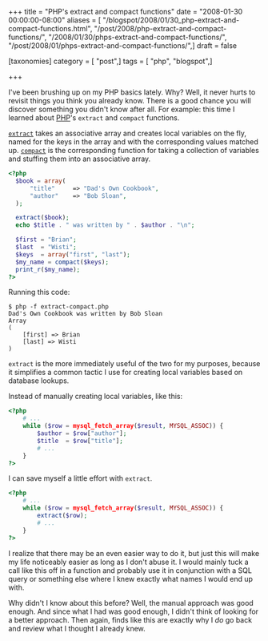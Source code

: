 +++
title = "PHP's extract and compact functions"
date = "2008-01-30 00:00:00-08:00"
aliases = [ "/blogspot/2008/01/30_php-extract-and-compact-functions.html", "/post/2008/php-extract-and-compact-functions/", "/2008/01/30/phps-extract-and-compact-functions/", "/post/2008/01/phps-extract-and-compact-functions/",]
draft = false

[taxonomies]
category = [ "post",]
tags = [ "php", "blogspot",]

+++

[PHP]: http://php.net

I've been brushing up on my PHP basics lately. Why? Well, it never hurts to 
revisit things you think you already know. There is a good chance you will
discover something you didn't know after all. For example: this time I
learned about [PHP][]'s `extract` and `compact` functions.
<!--more-->

[`extract`]: http://us3.php.net/manual/en/function.extract.php
[`compact`]: http://us3.php.net/manual/en/function.compact.php

[`extract`][] takes an associative array and creates local variables on the
fly, named for the keys in the array and with the corresponding values
matched up. [`compact`][] is the corresponding function for taking a
collection of variables and stuffing them into an associative array.

``` php
<?php
  $book = array(
      "title"     => "Dad's Own Cookbook",
      "author"    => "Bob Sloan",
  );

  extract($book);
  echo $title . " was written by " . $author . "\n";

  $first = "Brian";
  $last  = "Wisti";
  $keys  = array("first", "last");
  $my_name = compact($keys);
  print_r($my_name);
?>
```

Running this code:

    $ php -f extract-compact.php
    Dad's Own Cookbook was written by Bob Sloan
    Array
    (
        [first] => Brian
        [last] => Wisti
    )

`extract` is the more immediately useful of the two for my purposes, because
it simplifies a common tactic I use for creating local variables based on 
database lookups.

Instead of manually creating local variables, like this:

``` php
<?php
    # ...
    while ($row = mysql_fetch_array($result, MYSQL_ASSOC)) {
        $author = $row["author"];
        $title  = $row["title"];
        # ...
    }
?>
```

I can save myself a little effort with `extract`.

``` php
<?php
    # ...
    while ($row = mysql_fetch_array($result, MYSQL_ASSOC)) {
        extract($row);
        # ...
    }
?>
```

I realize that there may be an even easier way to do it, but just this will
make my life noticeably easier as long as I don't abuse it. I would mainly
tuck a call like this off in a function and probably use it in conjunction with
a SQL query or something else where I knew exactly what names I would end up with.

Why didn't I know about this before? Well, the manual approach was good enough.
And since what I had was good enough, I didn't think of looking for a better 
approach. Then again, finds like this are exactly why I *do* go back and review
what I thought I already knew.
